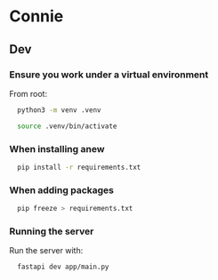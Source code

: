 # Connie

## Dev

### Ensure you work under a virtual environment

From root:

```bash
  python3 -m venv .venv
```

```bash
  source .venv/bin/activate
```

### When installing anew

```bash
  pip install -r requirements.txt
```

### When adding packages

```bash
  pip freeze > requirements.txt
```

### Running the server

Run the server with:

```bash
  fastapi dev app/main.py
```
